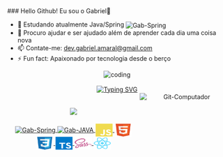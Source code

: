 </div>
### Hello Github! Eu sou o Gabriel🚀

- 🌱 Estudando atualmente Java/Spring <img align="center" alt="Gab-Spring" height="30" width="40" src="https://cdn.jsdelivr.net/gh/devicons/devicon/icons/spring/spring-original-wordmark.svg" />
- 🤔 Procuro ajudar e ser ajudado além de aprender cada dia uma coisa nova
- 📫 Contate-me: dev.gabriel.amaral@gmail.com
- ⚡ Fun fact: Apaixonado por tecnologia desde o berço

<div align="center">
<img margin-left=50px alt="coding" width=550 src="https://media3.giphy.com/media/v1.Y2lkPTc5MGI3NjExYWVkYTYwNDJjNzlhYTY0NTZlZWVmMzQ0MjZiNjExNmY0YmQ3ZWQyNCZjdD1n/qgQUggAC3Pfv687qPC/giphy.gif"/> 
</div>
<br>
<div align="center">
  <a href="https://git.io/typing-svg"><img src="https://readme-typing-svg.demolab.com?font=Fira+Code&weight=500&size=30&pause=1000&color=279FF7&center=true&width=461&height=74&lines=Bem-vindo+ao+meu+perfil!;Desenvolvedor+Java" alt="Typing SVG" /></a>
<br>
<div>
    <img align="right" alt="Git-Computador" width="200px" height="200px" src="https://media.giphy.com/media/juua9i2c2fA0AIp2iq/giphy.gif"/>
</div>

<br>
<br>
  <div align="center">
  <a href="https://github.com/G4br13l-4m4r4l">
  <img height="165em" src="https://github-readme-stats.vercel.app/api/top-langs/?username=G4br13l-4m4r4l&layout=compact&langs_count=7&theme=tokyonight"/>
  
  
</div>

<div style="display: inline_block"><br>

  <img align="center" alt="Gab-Spring" height="50" width="60" src="https://cdn.jsdelivr.net/gh/devicons/devicon/icons/spring/spring-original-wordmark.svg" />
  <img align="center" alt="Gab-JAVA" height="50" width="60" src="https://cdn.jsdelivr.net/gh/devicons/devicon/icons/java/java-original-wordmark.svg" />
  <img align="center" alt="Gab-Js" height="30" width="40" src="https://raw.githubusercontent.com/devicons/devicon/master/icons/javascript/javascript-plain.svg">
  <img align="center" alt="Gab-HTML" height="30" width="40" src="https://raw.githubusercontent.com/devicons/devicon/master/icons/html5/html5-original.svg">
  <img align="center" alt="Gab-CSS" height="30" width="40" src="https://raw.githubusercontent.com/devicons/devicon/master/icons/css3/css3-original.svg">
  <img align="center" alt="Gab-Ts" height="30" width="40" src="https://raw.githubusercontent.com/devicons/devicon/master/icons/typescript/typescript-plain.svg">
  <img align="center" alt="Gab-sass" height="30" width="40" src="https://raw.githubusercontent.com/devicons/devicon/master/icons/sass/sass-original.svg">
  <img align="center" alt="Gab-React" height="30" width="40" src="https://raw.githubusercontent.com/devicons/devicon/master/icons/react/react-original.svg">
</div>

##
